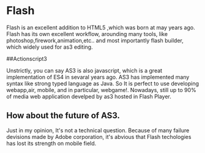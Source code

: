 # Flash

Flash is an excellent addition to HTML5 ,which was born at may years ago. Flash has its own excellent workflow, arounding many tools, like photoshop,firework,animation,etc.. and most importantly flash builder, which widely used for as3 editing.


##Actionscript3

Unstrictly, you can say AS3 is also javascript, which is a great implementation of ES4 in sevaral years ago. AS3 has implemented many syntax like strong typed language as Java. So It is perfect to use developing webapp,air, mobile,  and in particular, webgame!. Nowadays, still up to 90% of media web application develped by as3 hosted in Flash Player. 

## How about the future of AS3.

Just in my opinion, It's not a technical question. Because of many failure devisions made by Adobe corporation, it's abvious that Flash techologies has lost its strength on mobile field.



